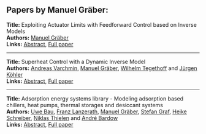 <h2>Papers by Manuel Gräber:</h2>
<p>
<b>Title:</b> Exploiting Actuator Limits with Feedforward Control based on Inverse Models<br />
<b>Authors:</b> <a href="../authors/author_117.html">Manuel Gräber</a><br />
<b>Links:</b> <a href="../abstracts/abstract_68.pdf">Abstract</a>, <a href="../submissions/ECP14096637_Graber.pdf">Full paper</a>
</p>
<hr />
<p>
<b>Title:</b> Superheat Control with a Dynamic Inverse Model<br />
<b>Authors:</b> <a href="../authors/author_323.html">Andreas Varchmin</a>, <a href="../authors/author_117.html">Manuel Gräber</a>, <a href="../authors/author_302.html">Wilhelm Tegethoff</a> and <a href="../authors/author_170.html">Jürgen Köhler</a><br />
<b>Links:</b> <a href="../abstracts/abstract_91.pdf">Abstract</a>, <a href="../submissions/ECP14096867_VarchminGraberTegethoffKohler.pdf">Full paper</a>
</p>
<hr />
<p>
<b>Title:</b> Adsorption energy systems library - Modeling adsorption based chillers, heat pumps, thermal storages and desiccant systems<br />
<b>Authors:</b> <a href="../authors/author_23.html">Uwe Bau</a>, <a href="../authors/author_186.html">Franz Lanzerath</a>, <a href="../authors/author_117.html">Manuel Gräber</a>, <a href="../authors/author_118.html">Stefan Graf</a>, <a href="../authors/author_281.html">Heike Schreiber</a>, <a href="../authors/author_306.html">Niklas Thielen</a> and <a href="../authors/author_21.html">André Bardow</a><br />
<b>Links:</b> <a href="../abstracts/abstract_92.pdf">Abstract</a>, <a href="../submissions/ECP14096875_BauLanzerathGraberGrafSchreiberThielenBardow.pdf">Full paper</a>
</p>